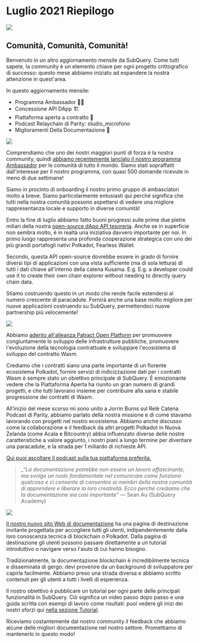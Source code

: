 # Luglio 2021 Riepilogo

![](https://miro.medium.com/max/1400/1*2z3_9s-SY7dAvfe6xf9IDA.png)

## Comunità, Comunità, Comunità!

Benvenuto in un altro aggiornamento mensile da SubQuery. Come tutti sapete, la community è un elemento chiave per ogni progetto crittografico di successo: questo mese abbiamo iniziato ad espandere la nostra attenzione in quest'area.

In questo aggiornamento mensile:

- Programma Ambassador 👩💼
- Concessione API DApp 🏗
- Piattaforma aperta a contratto 🌃
- Podcast Relaychain di Parity: studio_microfono
- Miglioramenti Della Documentazione 📑

![](https://miro.medium.com/max/1400/0*pe3Z3x1lGb_RLa5x)

Comprendiamo che uno dei nostri maggiori punti di forza è la nostra community, quindi [abbiamo recentemente lanciato il nostro programma Ambassador](../blogs/20210713-Introducing-the-SubQuery-Ambassador-Program.md) per le comunità di tutto il mondo. Siamo stati sopraffatti dall'interesse per il nostro programma, con quasi 500 domande ricevute in meno di due settimane!

Siamo in procinto di onboarding il nostro primo gruppo di ambasciatori molto a breve. Siamo particolarmente entusiasti qui perché significa che tutti nella nostra comunità possono aspettarsi di vedere una migliore rappresentanza locale e supporto in diverse comunità!

Entro la fine di luglio abbiamo fatto buoni progressi sulle prime due pietre miliari della nostra [open-source dApp API tesoreria](https://kusama.polkassembly.io/treasury/95). Anche se in superficie non sembra molto, è in realtà una iniziativa davvero importante per noi. In primo luogo rappresenta una profonda cooperazione strategica con uno dei più grandi portafogli nativi Polkadot, Fearless Wallet.

Secondo, questa API open-source dovrebbe essere in grado di fornire diversi tipi di applicazioni con una vista sufficiente (ma di sola lettura) di tutti i dati chiave all'interno della catena Kusama. E.g. E.g. a developer could use it to create their own chain explorer without needing to directly query chain data.

Stiamo costruendo questo in un modo che rende facile estendersi al numero crescente di paracadute. Fornirà anche una base molto migliore per nuove applicazioni costruendo su SubQuery, permettendoci nuove partnership più velocemente!

![](https://miro.medium.com/max/1400/0*AhM68fyjjSp_2edZ)

Abbiamo [aderito all'alleanza Patract Open Platform](../blogs/20210714-SubQuery-is-Joining-the-Patract-Open-Platform.md) per promuovere congiuntamente lo sviluppo delle infrastrutture pubbliche, promuovere l'evoluzione della tecnologia contrattuale e sviluppare l'ecosistema di sviluppo del contratto Wasm.

Crediamo che i contratti siano una parte importante di un fiorente ecosistema Polkadot, fornire servizi di indicizzazione dati per i contratti Wasm è sempre stato un obiettivo principale di SubQuery. È emozionante vedere che la Piattaforma Aperta ha riunito un gran numero di grandi progetti, e che tutti lavorano insieme per contribuire alla sana e stabile progressione dei contratti di Wasm.

All’inizio del mese scorso mi sono unito a Jorrin Burns sul Relè Catena Podcast di Parity, abbiamo parlato della nostra missione e di come stavamo lavorando con progetti nel nostro ecosistema. Abbiamo anche discusso come la collaborazione e il feedback da altri progetti Polkadot in Nuova Zelanda (come Acala e Bitcountry) abbia influenzato diverse delle nostre caratteristiche a valore aggiunto, i nostri piani a lungo termine per diventare una paracadute, e la strada per 1 miliardo di richieste API.

[Qui puoi ascoltare il podcast sulla tua piattaforma preferita.](https://relaychain.fm/35-querying-the-worlds-data-with-subquery)

> _“_La documentazione potrebbe non essere un lavoro affascinante, ma svolge un ruolo fondamentale nel comunicare come funziona qualcosa e ci consente di consentire ai membri della nostra comunità di apprendere e liberare la loro creatività. Ecco perché crediamo che la documentazione sia così importante_” — Sean Au (SubQuery Academy)

![](https://miro.medium.com/max/1200/0*tvcfXFxHc6shdmAy.gif)

[Il nostro nuovo sito Web di documentazione](https://doc.subquery.network/) ha una pagina di destinazione invitante progettata per accogliere tutti gli utenti, indipendentemente dalla loro conoscenza tecnica di blockchain o Polkadot. Dalla pagina di destinazione gli utenti possono passare direttamente a un tutorial introduttivo o navigare verso l'aiuto di cui hanno bisogno.

Tradizionalmente, la documentazione blockchain è incredibilmente tecnica e disseminata di gergo: devi provenire da un background di sviluppatore per capirla facilmente. Abbiamo preso una strada diversa e abbiamo scritto contenuti per gli utenti a tutti i livelli di esperienza.

Il nostro obiettivo è pubblicare un tutorial per ogni parte delle principali funzionalità in SubQuery. Ciò significa un video passo dopo passo e una guida scritta con esempi di lavoro come risultati: puoi vedere gli inizi dei nostri sforzi qui [nella sezione Tutorial](https://doc.subquery.network/tutorials_examples/howto.html).

Riceviamo costantemente dal nostro community il feedback che abbiamo alcune delle migliori documentazione nel nostro settore. Promettiamo di mantenerlo in questo modo!
